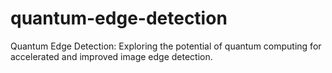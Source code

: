 # quantum-edge-detection
Quantum Edge Detection: Exploring the potential of quantum computing for accelerated and improved image edge detection.
